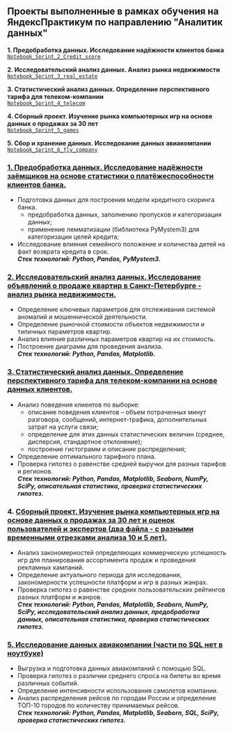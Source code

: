 ## Проекты выполненные в рамках обучения на ЯндексПрактикум по направлению "Аналитик данных"   
**1. Предобработка данных. 
Исследование надёжности клиентов банка**    
[`Notebook_Sprint_2_Credit_score`][2]  

**2. Исследовательский анализ данных. Анализ рынка недвижимости**     
[`Notebook_Sprint_3_real_estate`][3]

**3. Статистический анализ данных. Определение перспективного тарифа для телеком-компании**    
[`Notebook_Sprint_4_telecom`][4] 

**4. Сборный проект. Изучение рынка компьютерных игр на основе данных о продажах за 30 лет**    
[`Notebook_Sprint_5_games`][5]   

**5. Cбор и хранение данных. Исследование данных авиакомпании**    
[`Notebook_Sprint_6_fly_company`][6]

[2]: https://github.com/petrushkoam/Yandex_practikum/tree/master/Notebook_Sprint_2_Credit_score
[3]: https://github.com/petrushkoam/Yandex_practikum/tree/master/Notebook_Sprint_3_real_estate
[4]: https://github.com/petrushkoam/Yandex_practikum/tree/master/Notebook_Sprint_4_telecom
[5]: https://github.com/petrushkoam/Yandex_practikum/tree/master/Notebook_Sprint_5_games
[6]: https://github.com/petrushkoam/Yandex_practikum/tree/master/Notebook_Sprint_6_fly_company

### [1. Предобработка данных.      Исследование надёжности заёмщиков на основе статистики о платёжеспособности клиентов банка.][2]
-	Подготовка данных для построения модели кредитного скоринга банка. 
    - предобработка данных, заполнению пропусков и категоризация данных; 
    - применение лемматизации (библиотека PyMystem3) для категоризации целей кредита;
-	Исследование влияния семейного положение и количества детей на факт возврата кредита в срок.     
***Cтек технологий: Python, Pandas, PyMystem3.***

### [2. Исследовательский анализ данных. Исследование объявлений о продаже квартир в Санкт-Петербурге - анализ рынка недвижимости.][3]  
- Определение ключевых параметров для отслеживания системой аномалий и мошеннической деятельности.
- Определение рыночной стоимости объектов недвижимости и типичных параметров квартир.
- Анализ влияния различных параметров квартир на их стоимость.
- Построение диаграмм для проведения анализа.       
***Cтек технологий: Python, Pandas, Matplotlib.***

### [3. Статистический анализ данных. Определение перспективного тарифа для телеком-компании на основе данных клиентов.][4]
- Анализ поведения клиентов по выборке:
    -	описание поведения клиентов – объем потраченных минут разговора, сообщений, интернет-трафика, дополнительных затрат на услуги связи;
    -	определение для этих данных статистических  величин (среднее, дисперсия, стандартное отклонение);
    -	построение гистограмм и описание распределения;
- Определение оптимального тарифного плана.
- Проверка гипотез о равенстве средней выручки для  разных тарифов и регионов.      
***Cтек технологий: Python, Pandas, Matplotlib, Seaborn, NumPy, SciPy, описательная статистика, проверка статистических гипотез.***

### 4. [Сборный проект. Изучение рынка компьютерных игр на основе данных о продажах за 30 лет и оценок пользователей и экспертов (два файла - с разными временными отрезками анализа 10 и 5 лет).][5]  
- Анализ закономерностей определяющих коммерческую успешность игр для планирования ассортимента продаж и проведения рекламных кампаний.
- Определение актуального периода для исследования, закономерности успешности платформ и игр в разных жанрах. 
- Проверка гипотез о равенстве средних пользовательских рейтингов разных платформ и жанров.         
***Cтек технологий: Python, Pandas, Matplotlib, Seaborn, NumPy, SciPy, исследовательский анализ данных, предобработка данных, описательная статистика, проверка статистических гипотез.***

### [5. Исследование данных авиакомпании  (части по SQL нет в ноутбуке)][6]   
- Выгрузка и подготовка данных авиакомпаний с помощью SQL.
- Проверка гипотез о различии среднего спроса на билеты во время различных событий. 
- Определение интенсивности использования самолетов компании.
- Анализ распределения рейсов по городам России и определение ТОП-10 городов по количеству принимаемых рейсов.        
***Cтек технологий: Python, Pandas, Matplotlib, Seaborn, SQL, SciPy, проверка статистических гипотез.***
